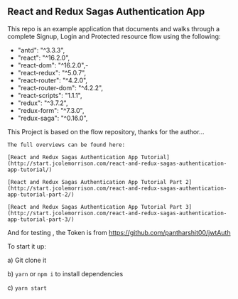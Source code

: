 ## React and Redux Sagas Authentication App

This repo is an example application that documents and walks through a complete Signup, Login and Protected resource flow using the following:

- "antd": "^3.3.3",
- "react": "^16.2.0",
- "react-dom": "^16.2.0",-
- "react-redux": "^5.0.7",
- "react-router": "^4.2.0",
- "react-router-dom": "^4.2.2",
- "react-scripts": "1.1.1",
- "redux": "^3.7.2",
- "redux-form": "^7.3.0",
- "redux-saga": "^0.16.0",

This Project is based on the flow repository, thanks for the author...
```
The full overviews can be found here:

[React and Redux Sagas Authentication App Tutorial](http://start.jcolemorrison.com/react-and-redux-sagas-authentication-app-tutorial/)

[React and Redux Sagas Authentication App Tutorial Part 2](http://start.jcolemorrison.com/react-and-redux-sagas-authentication-app-tutorial-part-2/)

[React and Redux Sagas Authentication App Tutorial Part 3](http://start.jcolemorrison.com/react-and-redux-sagas-authentication-app-tutorial-part-3/)
```

And for testing , the Token is from https://github.com/pantharshit00/jwtAuth

To start it up:

a) Git clone it

b) `yarn` or `npm i` to install dependencies

c) `yarn start`

